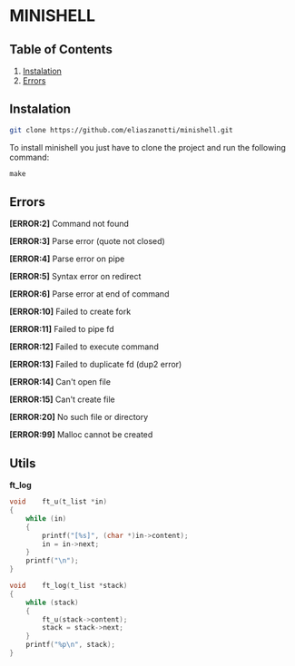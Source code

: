# MINISHELL

## Table of Contents

1. [Instalation](#instalation)
2. [Errors](#errors)

## Instalation 

```bash
git clone https://github.com/eliaszanotti/minishell.git
```

To install minishell you just have to clone the project and run the following command:

```c
make
```

## Errors

**[ERROR:2]** Command not found

**[ERROR:3]** Parse error (quote not closed)

**[ERROR:4]** Parse error on pipe

**[ERROR:5]** Syntax error on redirect

**[ERROR:6]** Parse error at end of command

**[ERROR:10]** Failed to create fork

**[ERROR:11]** Failed to pipe fd

**[ERROR:12]** Failed to execute command

**[ERROR:13]** Failed to duplicate fd (dup2 error)

**[ERROR:14]** Can't open file

**[ERROR:15]** Can't create file

**[ERROR:20]** No such file or directory

**[ERROR:99]** Malloc cannot be created

## Utils

**ft_log**

```c
void	ft_u(t_list *in)
{
	while (in)
	{
		printf("[%s]", (char *)in->content);
		in = in->next;
	}
	printf("\n");
}

void	ft_log(t_list *stack)
{
	while (stack)
	{
		ft_u(stack->content);
		stack = stack->next;
	}
	printf("%p\n", stack);
}
```
